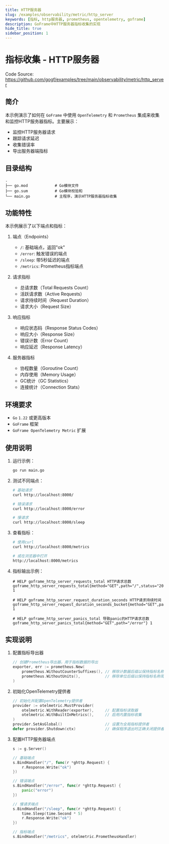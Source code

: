 ```yaml
---
title: HTTP服务器
slug: /examples/observability/metric/http_server
keywords: [指标, http服务器, prometheus, opentelemetry, goframe]
description: GoFrame中HTTP服务器指标收集的实现
hide_title: true
sidebar_position: 1
---
```


# 指标收集 - HTTP服务器

Code Source: https://github.com/gogf/examples/tree/main/observability/metric/http_server


## 简介

本示例演示了如何在 `GoFrame` 中使用 `OpenTelemetry` 和 `Prometheus` 集成来收集和监控HTTP服务器指标。主要展示：
- 监控HTTP服务器请求
- 跟踪请求延迟
- 收集错误率
- 导出服务器端指标

## 目录结构

```text
.
├── go.mod            # Go模块文件
├── go.sum            # Go模块校验和
└── main.go           # 主程序，演示HTTP服务器指标收集
```

## 功能特性

本示例展示了以下端点和指标：

1. 端点（Endpoints）
   - `/`: 基础端点，返回"ok"
   - `/error`: 触发错误的端点
   - `/sleep`: 带5秒延迟的端点
   - `/metrics`: Prometheus指标端点

2. 请求指标
   - 总请求数（Total Requests Count）
   - 活跃请求数（Active Requests）
   - 请求持续时间（Request Duration）
   - 请求大小（Request Size）

3. 响应指标
   - 响应状态码（Response Status Codes）
   - 响应大小（Response Size）
   - 错误计数（Error Count）
   - 响应延迟（Response Latency）

4. 服务器指标
   - 协程数量（Goroutine Count）
   - 内存使用（Memory Usage）
   - GC统计（GC Statistics）
   - 连接统计（Connection Stats）

## 环境要求

- `Go` `1.22` 或更高版本
- `GoFrame` 框架
- `GoFrame OpenTelemetry Metric` 扩展

## 使用说明

1. 运行示例：
   ```bash
   go run main.go
   ```

2. 测试不同端点：
   ```bash
   # 基础请求
   curl http://localhost:8000/
   
   # 错误请求
   curl http://localhost:8000/error
   
   # 慢请求
   curl http://localhost:8000/sleep
   ```

3. 查看指标：
   ```bash
   # 使用curl
   curl http://localhost:8000/metrics
   
   # 或在浏览器中打开
   http://localhost:8000/metrics
   ```

4. 指标输出示例：
   ```text
   # HELP goframe_http_server_requests_total HTTP请求总数
   goframe_http_server_requests_total{method="GET",path="/",status="200"} 1
   
   # HELP goframe_http_server_request_duration_seconds HTTP请求持续时间
   goframe_http_server_request_duration_seconds_bucket{method="GET",path="/sleep",status="200",le="5.0"} 1
   
   # HELP goframe_http_server_panics_total 导致panic的HTTP请求总数
   goframe_http_server_panics_total{method="GET",path="/error"} 1
   ```

## 实现说明

1. 配置指标导出器
   ```go
   // 创建Prometheus导出器，用于指标数据的导出
   exporter, err := prometheus.New(
       prometheus.WithoutCounterSuffixes(), // 移除计数器后缀以保持指标名称简洁
       prometheus.WithoutUnits(),           // 移除单位后缀以保持指标名称简洁
   )
   ```

2. 初始化OpenTelemetry提供者
   ```go
   // 初始化并配置OpenTelemetry提供者
   provider := otelmetric.MustProvider(
       otelmetric.WithReader(exporter),     // 配置指标读取器
       otelmetric.WithBuiltInMetrics(),     // 启用内置指标收集
   )
   provider.SetAsGlobal()                   // 设置为全局指标提供者
   defer provider.Shutdown(ctx)             // 确保程序退出时正确关闭提供者
   ```

3. 配置HTTP服务器端点
   ```go
   s := g.Server()

   // 基础端点
   s.BindHandler("/", func(r *ghttp.Request) {
       r.Response.Write("ok")
   })

   // 错误端点
   s.BindHandler("/error", func(r *ghttp.Request) {
       panic("error")
   })

   // 慢请求端点
   s.BindHandler("/sleep", func(r *ghttp.Request) {
       time.Sleep(time.Second * 5)
       r.Response.Write("ok")
   })

   // 指标端点
   s.BindHandler("/metrics", otelmetric.PrometheusHandler)
   ```

